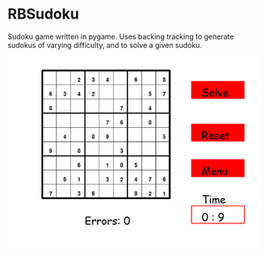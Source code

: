 # RBSudoku
Sudoku game written in pygame.
Uses backing tracking to generate sudokus of varying difficulty, and to solve a given sudoku.

![Game screenshot](https://github.com/Rosco5555/RBSudoku/blob/master/sudokuImage.PNG)
